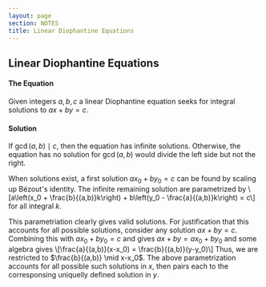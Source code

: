 ```yaml
---
layout: page
section: NOTES
title: Linear Diophantine Equations
---
```


## Linear Diophantine Equations

#### The Equation
Given integers $a, b, c$ a linear Diophantine equation seeks for integral solutions to $ax + by = c$.

#### Solution
If $\gcd(a,b) \mid c$, then the equation has infinite solutions. Otherwise, the equation has no solution for $\gcd(a,b)$ would divide the left side but not the right.

When solutions exist, a first solution $ax_0 + by_0 = c$ can be found by scaling up Bézout's identity. The infinite remaining solution are parametrized by
\\[a\left(x_0 + \frac{b}{(a,b)}k\right) + b\left(y_0 - \frac{a}{(a,b)}k\right) = c\\]
for all integral $k$.

This parametriation clearly gives valid solutions. For justification that this accounts for all possible solutions, consider any solution $ax + by = c$. Combining this with $ax_0 + by_0 = c$ and gives $ax+by = ax_0 + by_0$ and some algebra gives
\\[\frac{a}{(a,b)}(x-x_0) = \frac{b}{(a,b)}(y-y_0)\\]
Thus, we are restricted to $\frac{b}{(a,b)} \mid x-x_0$. The above parametrization accounts for all possible such solutions in $x$, then pairs each to the corresponsing uniquelly defined solution in $y$.